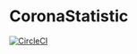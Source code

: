 # CoronaStatistic
[![CircleCI](https://circleci.com/gh/CovidStatistics/chehuy97.svg?style=svg)](https://app.circleci.com/pipelines/github/chehuy97/CoronaStatistic)
